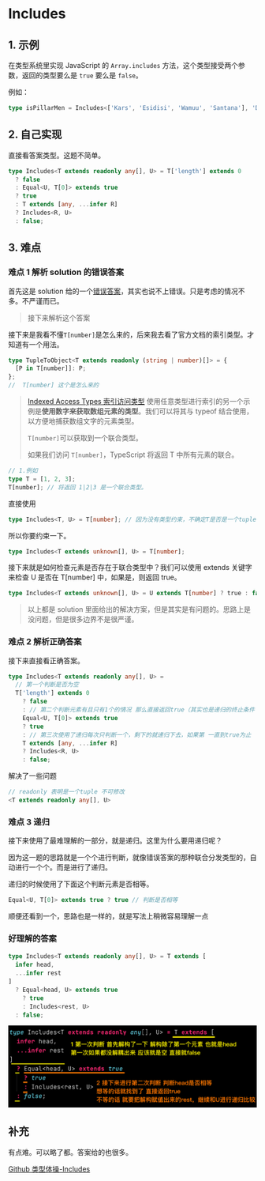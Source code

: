 # Includes

## 1. 示例

在类型系统里实现 JavaScript 的 `Array.includes` 方法，这个类型接受两个参数，返回的类型要么是 `true` 要么是 `false`。

例如：

```typescript
type isPillarMen = Includes<['Kars', 'Esidisi', 'Wamuu', 'Santana'], 'Dio'>; // expected to be `false`
```

## 2. 自己实现

直接看答案类型。这题不简单。

```typescript
type Includes<T extends readonly any[], U> = T['length'] extends 0
  ? false
  : Equal<U, T[0]> extends true
  ? true
  : T extends [any, ...infer R]
  ? Includes<R, U>
  : false;
```

## 3. 难点

### 难点 1 解析 solution 的错误答案

首先这是 solution 给的一个[错误答案](https://ghaiklor.github.io/type-challenges-solutions/en/easy-includes.html)，其实也说不上错误。只是考虑的情况不多。不严谨而已。

> 接下来解析这个答案

接下来是我看不懂`T[number]`是怎么来的，后来我去看了官方文档的索引类型。才知道有一个用法。

```typescript
type TupleToObject<T extends readonly (string | number)[]> = {
  [P in T[number]]: P;
};
//  T[number] 这个是怎么来的
```

> [Indexed Access Types 索引访问类型](https://www.typescriptlang.org/docs/handbook/2/indexed-access-types.html) 使用任意类型进行索引的另一个示例是**使用数字来获取数组元素的类型**。我们可以将其与 typeof 结合使用，以方便地捕获数组文字的元素类型。
>
> `T[number]`可以获取到一个联合类型。
>
> 如果我们访问 `T[number]`，TypeScript 将返回 T 中所有元素的联合。

```typescript
// 1.例如
type T = [1, 2, 3];
T[number]; // 将返回 1|2|3 是一个联合类型。
```

直接使用

```typescript
type Includes<T, U> = T[number]; // 因为没有类型约束，不确定T是否是一个tuple，所以会报错 Type ‘number’ cannot be used to index type ‘T’”
```

所以你要约束一下。

```typescript
type Includes<T extends unknown[], U> = T[number];
```

接下来就是如何检查元素是否存在于联合类型中？我们可以使用 extends 关键字来检查 U 是否在 T[number] 中，如果是，则返回 true。

```typescript
type Includes<T extends unknown[], U> = U extends T[number] ? true : false;
```

> 以上都是 solution 里面给出的解决方案，但是其实是有问题的。思路上是没问题，但是很多边界不是很严谨。

### 难点 2 解析正确答案

接下来直接看正确答案。

```typescript
type Includes<T extends readonly any[], U> =
  // 第一个判断是否为空
  T['length'] extends 0
    ? false
    : // 第二个判断元素有且只有1个的情况 那么直接返回true（其实也是递归的终止条件
    Equal<U, T[0]> extends true
    ? true
    : // 第三次使用了递归每次只判断一个，剩下的就递归下去，如果第 一直到true为止
    T extends [any, ...infer R]
    ? Includes<R, U>
    : false;
```

解决了一些问题

```typescript
// readonly 表明是一个tuple 不可修改
<T extends readonly any[], U>
```

### 难点 3 递归

接下来使用了最难理解的一部分，就是递归。这里为什么要用递归呢？

因为这一题的思路就是一个个进行判断，就像错误答案的那种联合分发类型的，自动进行一个个。而是进行了递归。

递归的时候使用了下面这个判断元素是否相等。

```typescript
Equal<U, T[0]> extends true ? true // 判断是否相等
```

顺便还看到一个，思路也是一样的，就是写法上稍微容易理解一点

### 好理解的答案

```typescript
type Includes<T extends readonly any[], U> = T extends [
  infer head,
  ...infer rest
]
  ? Equal<head, U> extends true
    ? true
    : Includes<rest, U>
  : false;
```

![image-20221220171543746](https://raw.githubusercontent.com/chihokyo/image_host/develop/image-20221220171543746.png)

## 补充

有点难。可以略了都。答案给的也很多。

[Github 类型体操-Includes](https://github.com/type-challenges/type-challenges/issues/20035)
